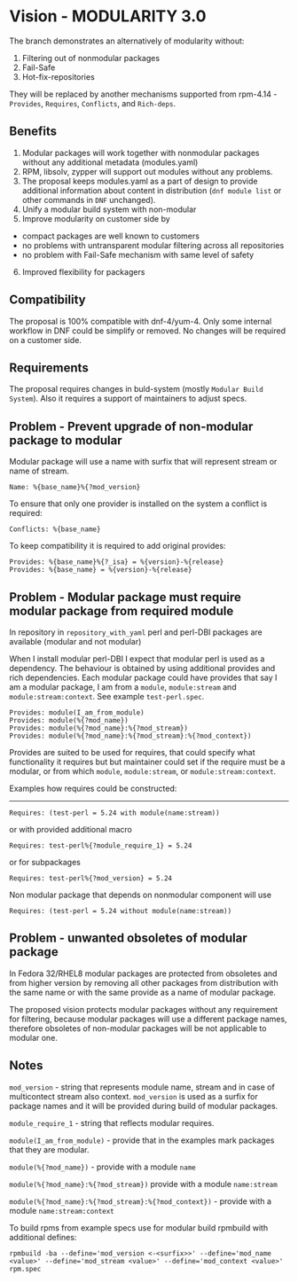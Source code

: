Vision - MODULARITY 3.0
=======================

The branch demonstrates an alternatively of modularity without:
1. Filtering out of nonmodular packages
2. Fail-Safe
3. Hot-fix-repositories

They will be replaced by another mechanisms supported from rpm-4.14 - `Provides`, `Requires`,
`Conflicts`, and `Rich-deps`.

Benefits
--------

1. Modular packages will work together with nonmodular packages without any additional
metadata (modules.yaml)
2. RPM, libsolv, zypper will support out modules without any problems.
3. The proposal keeps modules.yaml as a part of design to provide additional information about
content in distribution (`dnf module list` or other commands in `DNF` unchanged).
4. Unify a modular build system with non-modular
5. Improve modularity on customer side by
 - compact packages are well known to customers
 - no problems with untransparent modular filtering across all repositories
 - no problem with Fail-Safe mechanism with same level of safety
6. Improved flexibility for packagers

Compatibility
-------------
The proposal is 100% compatible with dnf-4/yum-4. Only some internal workflow in DNF could be
simplify or removed.
No changes will be required on a customer side.

Requirements
------------

The proposal requires changes in buld-system (mostly `Modular Build System`). Also it requires
a support of maintainers to adjust specs.

Problem - Prevent upgrade of non-modular package to modular
-----------------------------------------------------------

Modular package will use a name with surfix that will represent stream or name of stream.

`Name: %{base_name}%{?mod_version}`

To ensure that only one provider is installed on the system a conflict is required:

`Conflicts: %{base_name}`

To keep compatibility it is required to add original provides:

```
Provides: %{base_name}%{?_isa} = %{version}-%{release}
Provides: %{base_name} = %{version}-%{release}
```

Problem - Modular package must require modular package from required module
----------------------------------------------------------------------------

In repository in ``repository_with_yaml`` perl and perl-DBI packages are available (modular and not
modular)

When I install modular perl-DBI I expect that modular perl is used as a dependency. The behaviour
is obtained by using additional provides and rich dependencies. Each modular package could
have provides that say I am a modular package, I am from a `module`, `module:stream` and
`module:stream:context`. See example `test-perl.spec`.
```
Provides: module(I_am_from_module)
Provides: module(%{?mod_name})
Provides: module(%{?mod_name}:%{?mod_stream})
Provides: module(%{?mod_name}:%{?mod_stream}:%{?mod_context})
```
Provides are suited to be used for requires, that could specify what functionality it requires but
but maintainer could set if the require must be a modular, or from which `module`, `module:stream`,
or `module:stream:context`.  

Examples how requires could be constructed:
___________________________________________

```
Requires: (test-perl = 5.24 with module(name:stream))
```
or with provided additional macro
```
Requires: test-perl%{?module_require_1} = 5.24
```
or for subpackages

```
Requires: test-perl%{?mod_version} = 5.24
```

Non modular package that depends on nonmodular component will use

```
Requires: (test-perl = 5.24 without module(name:stream))
```

Problem - unwanted obsoletes of modular package
-----------------------------------------------

In Fedora 32/RHEL8 modular packages are protected from obsoletes and from higher version by removing
all other packages from distribution with the same name or with the same provide as a name of
modular package.

The proposed vision protects modular packages without any requirement for filtering, because modular
packages will use a different package names, therefore obsoletes of non-modular packages will be not
applicable to modular one.

Notes
-----

`mod_version` - string that represents module name, stream and in case of multicontect stream also
context. `mod_version` is used as a surfix for package names and it will be provided during build
of modular packages.

`module_require_1` - string that reflects modular requires.

`module(I_am_from_module)` - provide that in the examples mark packages that they are modular.

`module(%{?mod_name})` - provide with a module `name`

`module(%{?mod_name}:%{?mod_stream})` provide with a module `name:stream`

`module(%{?mod_name}:%{?mod_stream}:%{?mod_context})` - provide with a module `name:stream:context`

To build rpms from example specs use for modular build rpmbuild with additional defines:
```
rpmbuild -ba --define='mod_version <-<surfix>>' --define='mod_name <value>' --define='mod_stream <value>' --define='mod_context <value>' rpm.spec
```
